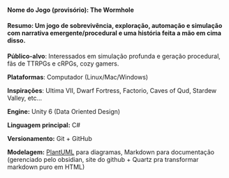 #### **Nome do Jogo (provisório):** The Wormhole

#### **Resumo**: Um jogo de sobrevivência, exploração, automação e simulação com narrativa emergente/procedural e uma história feita a mão em cima disso.

**Público-alvo**: Interessados em simulação profunda e geração procedural, fãs de TTRPGs e cRPGs, cozy gamers.

**Plataformas**: Computador (Linux/Mac/Windows)

**Inspirações**: Ultima VII, Dwarf Fortress, Factorio, Caves of Qud, Stardew Valley, etc...

**Engine:** Unity 6 (Data Oriented Design)

**Linguagem principal:** C#

**Versionamento:** Git + GitHub

**Modelagem:** [PlantUML](https://www.plantuml.com/plantuml/) para diagramas, Markdown para documentação (gerenciado pelo obsidian, site do github + Quartz pra transformar markdown puro em HTML)